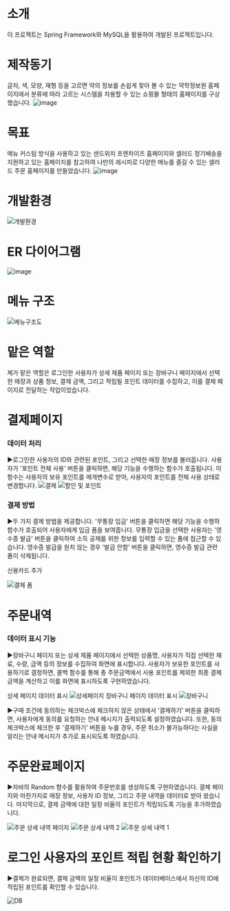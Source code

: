 # 소개
이 프로젝트는 Spring Framework와 MySQL을 활용하여 개발된 프로젝트입니다.

# 제작동기
글자, 색, 모양, 재형 등을 고르면 약의 정보를 손쉽게 찾아 볼 수 있는 약학정보원 홈페이지에서 분류에 따라 고르는
시스템을 차용할 수 있는 쇼핑몰 형태의 홈페이지를 구상했습니다.
![image](https://github.com/jiyooya/TIM/assets/127083635/a4c6707b-e926-4f9a-917d-8941ad519353)

# 목표
메뉴 커스텀 방식을 사용하고 있는 샌드위치 프렌차이즈 홈페이지와 샐러드 정기배송을 지원하고 있는 홈페이지를 참고하여 나만의 레시피로 다양한 메뉴를 즐길 수 있는 샐러드 주문 홈페이지를 만들었습니다.
![image](https://github.com/jiyooya/TIM/assets/127083635/bd6a8bd2-c3f0-4e77-9a46-da84b0a16950)

# 개발환경
![개발환경](https://github.com/jiyooya/TIM/assets/127083635/4e0e358d-66fd-4bf1-9341-4bd740207834)

# ER 다이어그램
![image](https://github.com/jiyooya/TIM/assets/127083635/a7926940-a2c0-440e-b096-d9f452f72f5a)

# 메뉴 구조
![메뉴구조도](https://github.com/jiyooya/TIM/assets/127083635/a55e6c78-d3dd-4d31-93f1-3d4951fd206f)

# 맡은 역할
제가 맡은 역할은 로그인한 사용자가 상세 제품 페이지 또는 장바구니 페이지에서 선택한 매장과 상품 정보, 결제 금액, 그리고 적립될 포인트 데이터를 수집하고, 이를 결제 페이지로 전달하는 작업이었습니다.

# 결제페이지
### 데이터 처리
▶로그인한 사용자의 ID와 관련된 포인트, 그리고 선택한 매장 정보를 불러옵니다. 사용자가 '포인트 전체 사용' 버튼을 클릭하면, 해당 기능을 수행하는 함수가 호출됩니다. 이 함수는 사용자의 보유 포인트를 매개변수로 받아, 사용자의 포인트를 전체 사용 상태로 변경합니다.
![결제](https://github.com/jiyooya/TIM/assets/127083635/37a318d2-c855-4508-bd64-e84e4788b6d4)
![할인 및 포인트](https://github.com/jiyooya/TIM/assets/127083635/1f150935-dbc7-4f2f-8539-f108180db195)


### 결제 방법
▶두 가지 결제 방법을 제공합니다. '무통장 입금' 버튼을 클릭하면 해당 기능을 수행하 함수가 호출되어 사용자에게 입금 폼을 보여줍니다. 무통장 입금을 선택한 사용자는 '영수증 발급' 버튼을 클릭하여 소득 공제를 위한 정보를 입력할 수 있는 폼에 접근할 수 있습니다. 영수증 발급을 원치 않는 경우 '발급 안함' 버튼을 클릭하면, 영수증 발급 관련 폼이 삭제됩니다.

신용카드 추가

![결제 폼](https://github.com/jiyooya/TIM/assets/127083635/f657f464-da9b-4cfe-8282-4a0fca82bfe7)

# 주문내역
### 데이터 표시 기능
▶장바구니 페이지 또는 상세 제품 페이지에서 선택한 상품명, 사용자가 직접 선택한 재료, 수량, 금액 등의 정보를 수집하여 화면에 표시합니다. 사용자가 보유한 포인트를 사용하기로 결정하면, 콜백 함수를 통해 총 주문금액에서 사용 포인트를 제외한 최종 결제금액을 계산하고 이를 화면에 표시하도록 구현하였습니다.

상세 페이지 데이터 표시
![상세페이지](https://github.com/jiyooya/TIM/assets/127083635/a2fa4b95-1f20-45bc-8368-dabec8d35fbb)
장바구니 페이지 데이터 표시
![장바구니](https://github.com/jiyooya/TIM/assets/127083635/71cb7287-af8f-419e-8b3a-b26a0fcee8e8)

▶구매 조건에 동의하는 체크박스에 체크하지 않은 상태에서 '결제하기' 버튼을 클릭하면, 사용자에게 동의를 요청하는 안내 메시지가 출력되도록 설정하였습니다. 또한, 동의 체크박스에 체크한 후 '결제하기' 버튼을 누를 경우, 주문 취소가 불가능하다는 사실을 알리는 안내 메시지가 추가로 표시되도록 하였습니다.

# 주문완료페이지
▶자바의 Random 함수를 활용하여 주문번호를 생성하도록 구현하였습니다. 결제 페이지와 마찬가지로 매장 정보, 사용자 ID 정보, 그리고 주문 내역을 데이터로 받아 왔습니다. 마지막으로, 결제 금액에 대한 일정 비율의 포인트가 적립되도록 기능을 추가하였습니다.

![주문 상세 내역 페이지](https://github.com/jiyooya/TIM/assets/127083635/8491a0ef-a9ca-4a0d-8825-6288ec66020b)
![주문 상세 내역 2](https://github.com/jiyooya/TIM/assets/127083635/0593b41e-d9b7-4a54-826c-54359264802a)
![주문 상세 내역 1](https://github.com/jiyooya/TIM/assets/127083635/2eb372a2-4d98-4056-b11b-08bb8a0aa57f)

# 로그인 사용자의 포인트 적립 현황 확인하기
▶결제가 완료되면, 결제 금액의 일정 비율이 포인트가 데이터베이스에서 자신의 ID에 적립된 포인트를 확인할 수 있습니다.

![DB](https://github.com/jiyooya/TIM/assets/127083635/72ea6e2f-2463-4fe6-b006-21ce394a109d)




